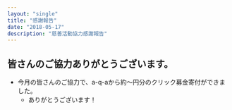 ```yaml
---
layout: "single"
title: "感謝報告"
date: "2018-05-17"
description: "慈善活動協力感謝報告"
---
```


## 皆さんのご協力ありがとうございます。
- 今月の皆さんのご協力で、a-q-aから約〜円分のクリック募金寄付ができました。
  - ありがとうございます！

